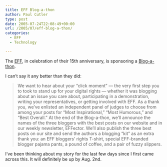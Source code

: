 ```yaml
---
title: EFF Blog-a-thon
author: Paul Cutler
type: post
date: 2005-07-24T22:08:49+00:00
url: /2005/07/eff-blog-a-thon/
categories:
  - EFF
  - Technology

---
```

The [EFF][1], in celebration of their 15th anniversary, is sponsoring a [Blog-a-thon][2].

I can&#8217;t say it any better than they did:

> We want to hear about your &#8220;click moment&#8221; — the very first step you to took to stand up for your digital rights &#8212; whether it was blogging about an issue you care about, participating in a demonstration, writing your representatives, or getting involved with EFF. As a thank you, we&#8217;ve enlisted an independent panel of judges to choose from among your posts for &#8220;Most Inspirational,&#8221; &#8220;Most Humorous,&#8221; and &#8220;Best Overall.&#8221; At the end of the Blog-a-thon, we&#8217;ll announce the names of the three bloggers with the best posts on our website and in our weekly newsletter, EFFector. We&#8217;ll also publish the three best posts on our site and send the authors a blogging &#8220;kit&#8221; as an extra thank you: an EFF bloggers&#8217; rights T-shirt, special EFF-branded blogger pajama pants, a pound of coffee, and a pair of fuzzy slippers. 

I&#8217;ve been thinking about my story for the last few days since I first came across this. It will definitely be up by Aug. 2nd.

 [1]: http://www.eff.org
 [2]: http://www.eff.org/bloggers/eff15/